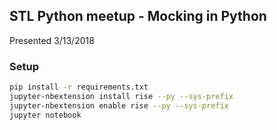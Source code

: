 ## STL Python meetup - Mocking in Python

Presented 3/13/2018

### Setup

```bash
pip install -r requirements.txt
jupyter-nbextension install rise --py --sys-prefix
jupyter-nbextension enable rise --py --sys-prefix
jupyter notebook
```
